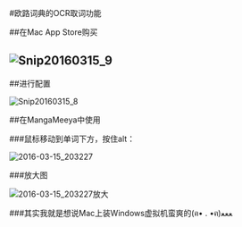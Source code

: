 #欧路词典的OCR取词功能

##在Mac App Store购买

## ![Snip20160315_9](/Users/alicewish/Pictures/Snip20160315_9.png)

##进行配置 

![Snip20160315_8](/Users/alicewish/Pictures/Snip20160315_8.png)

##在MangaMeeya中使用

###鼠标移动到单词下方，按住alt：

 ![2016-03-15_203227](/Users/alicewish/Pictures/FastStone/2016-03-15_203227.png) 

###放大图

![2016-03-15_203227放大](/Users/alicewish/Pictures/FastStone/2016-03-15_203227放大.png)

###其实我就是想说Mac上装Windows虚拟机蛮爽的(ฅ• . •ฅ)ﻌﻌﻌ

